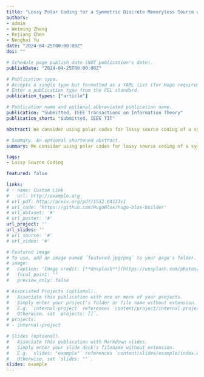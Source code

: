 ```yaml
---
title: "Lossy Polar Coding for a Symmetric Discrete Memoryless Source with a Time-Varying Distortion Measure"
authors:
- admin
- Weiming Zhang
- Kejiang Chen
- Nenghai Yu
date: "2024-04-25T00:00:00Z"
doi: ""

# Schedule page publish date (NOT publication's date).
publishDate: "2024-04-25T00:00:00Z"

# Publication type.
# Accepts a single type but formatted as a YAML list (for Hugo requirements).
# Enter a publication type from the CSL standard.
publication_types: ["article"]

# Publication name and optional abbreviated publication name.
publication: "Submitted, IEEE Transactions on Information Theory"
publication_short: "Submitted, IEEE TIT"

abstract: We consider using polar codes for lossy source coding of a symmetric Discrete Memoryless Source (DMS) with a time-varying distortion measure instead of the conventional fixed single-letter distortion measure in this paper. First, the specific lossy source coding problem is formally stated and the rate-distortion bound is developed. Second, with the theoretical pursuit, a polar codes-based scheme is proposed. The code construction step of the scheme takes in the non-stationary sequence of test channels corresponding to the test channel model between the source sequence and the recovered sequence of the lossy source coding problem. Then, a Successive Cancellation (SC) encoder is employed to perform the actual encoding of the source sequence. We develop the optimal characterizations of the test channels, with which the proposed method shows near-optimal performance very close to the rate-distortion bound. We further prove that given the sufficient condition of fast source polarization, the proposed method under a randomized SC encoder achieves the rate-distortion bound for the given source settings when the source length N tends to infinity.

# Summary. An optional shortened abstract.
summary: We consider using polar codes for lossy source coding of a symmetric Discrete Memoryless Source (DMS) with a time-varying distortion measure instead of the conventional fixed single-letter distortion measure in this paper. First, the specific lossy source coding problem is formally stated and the rate-distortion bound is developed. Second, with the theoretical pursuit, a polar codes-based scheme is proposed. The code construction step of the scheme takes in the non-stationary sequence of test channels corresponding to the test channel model between the source sequence and the recovered sequence of the lossy source coding problem. Then, a Successive Cancellation (SC) encoder is employed to perform the actual encoding of the source sequence. We develop the optimal characterizations of the test channels, with which the proposed method shows near-optimal performance very close to the rate-distortion bound. We further prove that given the sufficient condition of fast source polarization, the proposed method under a randomized SC encoder achieves the rate-distortion bound for the given source settings when the source length N tends to infinity.

tags:
- Lossy Source Coding

featured: false

links:
# - name: Custom Link
#   url: http://example.org
# url_pdf: http://arxiv.org/pdf/1512.04133v1
# url_code: 'https://github.com/HugoBlox/hugo-blox-builder'
# url_dataset: '#'
# url_poster: '#'
url_project: ''
url_slides: ''
# url_source: '#'
# url_video: '#'

# Featured image
# To use, add an image named `featured.jpg/png` to your page's folder. 
# image:
#   caption: 'Image credit: [**Unsplash**](https://unsplash.com/photos/s9CC2SKySJM)'
#   focal_point: ""
#   preview_only: false

# Associated Projects (optional).
#   Associate this publication with one or more of your projects.
#   Simply enter your project's folder or file name without extension.
#   E.g. `internal-project` references `content/project/internal-project/index.md`.
#   Otherwise, set `projects: []`.
# projects:
# - internal-project

# Slides (optional).
#   Associate this publication with Markdown slides.
#   Simply enter your slide deck's filename without extension.
#   E.g. `slides: "example"` references `content/slides/example/index.md`.
#   Otherwise, set `slides: ""`.
slides: example
---
```

<div style="display:none">
This work is driven by the results in my [previous paper](/publication/conference-paper/) on LLMs.

{{% callout note %}}
Create your slides in Markdown - click the *Slides* button to check out the example.
{{% /callout %}}

Add the publication's **full text** or **supplementary notes** here. You can use rich formatting such as including [code, math, and images](https://docs.hugoblox.com/content/writing-markdown-latex/).
</div>
